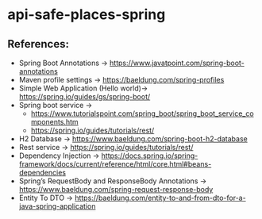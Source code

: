 # api-safe-places-spring

## References:
- Spring Boot Annotations -> https://www.javatpoint.com/spring-boot-annotations
- Maven profile settings -> https://baeldung.com/spring-profiles
- Simple Web Application (Hello world)-> https://spring.io/guides/gs/spring-boot/
- Spring boot service ->
  - https://www.tutorialspoint.com/spring_boot/spring_boot_service_components.htm
  - https://spring.io/guides/tutorials/rest/
- H2 Database -> https://www.baeldung.com/spring-boot-h2-database
- Rest service -> https://spring.io/guides/tutorials/rest/
- Dependency Injection -> https://docs.spring.io/spring-framework/docs/current/reference/html/core.html#beans-dependencies
- Spring’s RequestBody and ResponseBody Annotations -> https://www.baeldung.com/spring-request-response-body
- Entity To DTO -> https://baeldung.com/entity-to-and-from-dto-for-a-java-spring-application
